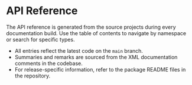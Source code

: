 # API Reference

The API reference is generated from the source projects during every documentation build. Use the table of contents to navigate by namespace or search for specific types.

- All entries reflect the latest code on the `main` branch.
- Summaries and remarks are sourced from the XML documentation comments in the codebase.
- For release-specific information, refer to the package README files in the repository.
